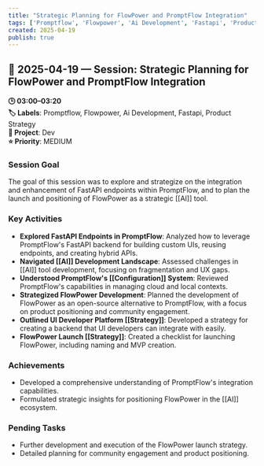 ```yaml
---
title: "Strategic Planning for FlowPower and PromptFlow Integration"
tags: ['Promptflow', 'Flowpower', 'Ai Development', 'Fastapi', 'Product Strategy']
created: 2025-04-19
publish: true
---
```


## 📅 2025-04-19 — Session: Strategic Planning for FlowPower and PromptFlow Integration

**🕒 03:00–03:20**  
**🏷️ Labels**: Promptflow, Flowpower, Ai Development, Fastapi, Product Strategy  
**📂 Project**: Dev  
**⭐ Priority**: MEDIUM  


### Session Goal
The goal of this session was to explore and strategize on the integration and enhancement of FastAPI endpoints within PromptFlow, and to plan the launch and positioning of FlowPower as a strategic [[AI]] tool.

### Key Activities
- **Explored FastAPI Endpoints in PromptFlow**: Analyzed how to leverage PromptFlow's FastAPI backend for building custom UIs, reusing endpoints, and creating hybrid APIs.
- **Navigated [[AI]] Development Landscape**: Assessed challenges in [[AI]] tool development, focusing on fragmentation and UX gaps.
- **Understood PromptFlow's [[Configuration]] System**: Reviewed PromptFlow's capabilities in managing cloud and local contexts.
- **Strategized FlowPower Development**: Planned the development of FlowPower as an open-source alternative to PromptFlow, with a focus on product positioning and community engagement.
- **Outlined UI Developer Platform [[Strategy]]**: Developed a strategy for creating a backend that UI developers can integrate with easily.
- **FlowPower Launch [[Strategy]]**: Created a checklist for launching FlowPower, including naming and MVP creation.

### Achievements
- Developed a comprehensive understanding of PromptFlow's integration capabilities.
- Formulated strategic insights for positioning FlowPower in the [[AI]] ecosystem.

### Pending Tasks
- Further development and execution of the FlowPower launch strategy.
- Detailed planning for community engagement and product positioning.
